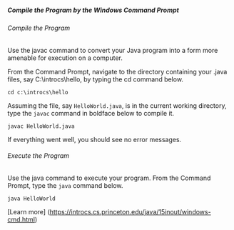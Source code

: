 ##### Compile the Program by the Windows Command Prompt 

###### Compile the Program 

Use the javac command to convert your Java program into a form more amenable for execution on a computer. 

From the Command Prompt, navigate to the directory containing your .java files, say C:\introcs\hello, by typing the cd command below. 

``` cd c:\introcs\hello ```

Assuming the file, say ```HelloWorld.java```, is in the current working directory, type the ```javac``` command in boldface below to compile it. 

``` javac HelloWorld.java ```

If everything went well, you should see no error messages.

###### Execute the Program

Use the java command to execute your program. From the Command Prompt, type the ```java``` command below.

``` java HelloWorld ```

[Learn more] (https://introcs.cs.princeton.edu/java/15inout/windows-cmd.html)